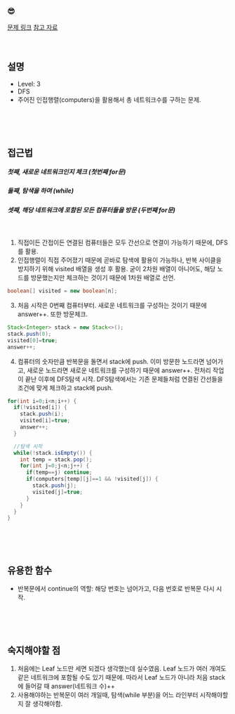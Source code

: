 

### &#128526;
[문제 링크](https://programmers.co.kr/learn/courses/30/lessons/43162)
[참고 자료](https://saltae.tistory.com/12)
<br>
<br>
<br>

## 설명
* Level: 3
* DFS
* 주어진 인접행렬(computers)을 활용해서 총 네트워크수를 구하는 문제.


<br>
<br>
<br>

## 접근법


##### 첫째, 새로운 네트워크인지 체크 (첫번째 for문)<br>
##### 둘째, 탐색을 하며 (while)  <br>
##### 셋째, 해당 네트워크에 포함된 모든 컴퓨터들을 방문 (두번째 for문)<br>

<br>

1) 직접이든 간접이든 연결된 컴퓨터들은 모두 간선으로 연결이 가능하기 때문에, DFS를 활용.
2) 인접행렬이 직접 주어졌기 때문에 곧바로 탐색에 활용이 가능하나, 반복 사이클을 방지하기 위해 visited 배열을 생성 후 활용. 굳이 2차원 배열이 아니어도, 해당 노드를 방문했는지만 체크하는 것이기 때문에 1차원 배열로 선언.
```java
boolean[] visited = new boolean[n];
```

3) 처음 시작은 0번째 컴퓨터부터. 새로운 네트워크를 구성하는 것이기 때문에 answer++. 또한 방문체크.
```java
Stack<Integer> stack = new Stack<>();
stack.push(0);
visited[0]=true;
answer++;
```

4) 컴퓨터의 숫자만큼 반복문을 돌면서 stack에 push.
이미 방문한 노드라면 넘어가고, 새로운 노드라면 새로운 네트워크를 구성하기 때문에 answer++.
전처리 작업이 끝난 이후에 DFS탐색 시작.
DFS탐색에서는 기존 문제들처럼 연결된 간선들을 조건에 맞게 체크하고 stack에 push.

```java
for(int i=0;i<n;i++) {
  if(!visited[i]) {
    stack.push(i);
    visited[i]=true;
    answer++;
  }

  //탐색 시작
  while(!stack.isEmpty()) {
    int temp = stack.pop();
    for(int j=0;j<n;j++) {
      if(temp==j) continue;
      if(computers[temp][j]==1 && !visited[j]) {
        stack.push(j);
        visited[j]=true;
      }
    }
  }
}
```


<br>
<br>
<br>

## 유용한 함수
* 반복문에서 continue의 역할: 해당 번호는 넘어가고, 다음 번호로 반복문 다시 시작.

<br>
<br>
<br>

## 숙지해야할 점
1) 처음에는 Leaf 노드만 세면 되겠다 생각했는데 실수였음. Leaf 노드가 여러 개여도 같은 네트워크에 포함될 수도 있기 때문에. 따라서 Leaf 노드가 아니라 처음 stack에 들어갈 때 answer(네트워크 수)++
2) 사용해야하는 반복문이 여러 개일때, 탐색(while 부분)을 어느 라인부터 시작해야할지 잘 생각해야함.

<br>
<br>
<br>
